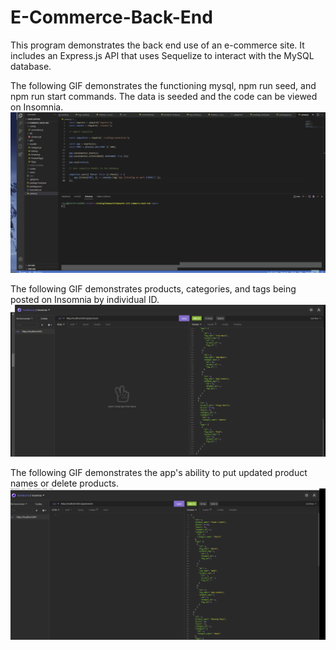 # E-Commerce-Back-End

This program demonstrates the back end use of an e-commerce site. It includes an Express.js API that uses Sequelize to interact with the MySQL database.

The following GIF demonstrates the functioning mysql, npm run seed, and npm run start commands.
The data is seeded and the code can be viewed on Insomnia.
![Alt Text](https://github.com/coryjpiette/E-Commerce-Back-End/blob/main/gifs/sql_seed_run.gif)


The following GIF demonstrates products, categories, and tags being posted on Insomnia by individual ID.
![Alt Text](https://github.com/coryjpiette/E-Commerce-Back-End/blob/main/gifs/invid_ids.gif)

The following GIF demonstrates the app's ability to put updated product names or delete products.
![Alt Text](https://github.com/coryjpiette/E-Commerce-Back-End/blob/main/gifs/put_delete.gif)
